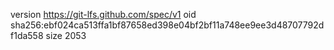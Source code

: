 version https://git-lfs.github.com/spec/v1
oid sha256:ebf024ca513ffa1bf87658ed398e04bf2bf11a748ee9ee3d48707792df1da558
size 2053
